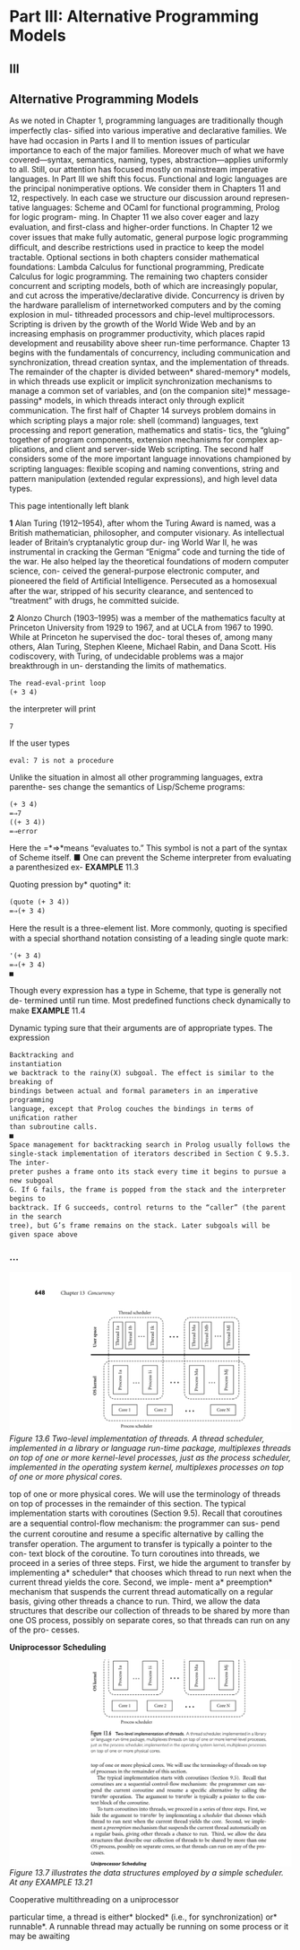 # Part III: Alternative Programming Models

## **III**

## **Alternative Programming Models**

As we noted in Chapter 1, programming languages are traditionally though imperfectly clas-
siﬁed into various imperative and declarative families. We have had occasion in Parts I and II
to mention issues of particular importance to each of the major families. Moreover much of
what we have covered—syntax, semantics, naming, types, abstraction—applies uniformly to
all. Still, our attention has focused mostly on mainstream imperative languages. In Part III we
shift this focus.
Functional and logic languages are the principal nonimperative options. We consider them
in Chapters 11 and 12, respectively. In each case we structure our discussion around represen-
tative languages: Scheme and OCaml for functional programming, Prolog for logic program-
ming. In Chapter 11 we also cover eager and lazy evaluation, and ﬁrst-class and higher-order
functions. In Chapter 12 we cover issues that make fully automatic, general purpose logic
programming difﬁcult, and describe restrictions used in practice to keep the model tractable.
Optional sections in both chapters consider mathematical foundations: Lambda Calculus for
functional programming, Predicate Calculus for logic programming.
The remaining two chapters consider concurrent and scripting models, both of which are
increasingly popular, and cut across the imperative/declarative divide. Concurrency is driven
by the hardware parallelism of internetworked computers and by the coming explosion in mul-
tithreaded processors and chip-level multiprocessors. Scripting is driven by the growth of the
World Wide Web and by an increasing emphasis on programmer productivity, which places
rapid development and reusability above sheer run-time performance.
Chapter 13 begins with the fundamentals of concurrency, including communication and
synchronization, thread creation syntax, and the implementation of threads. The remainder of
the chapter is divided between* shared-memory* models, in which threads use explicit or implicit
synchronization mechanisms to manage a common set of variables, and (on the companion
site)* message-passing* models, in which threads interact only through explicit communication.
The ﬁrst half of Chapter 14 surveys problem domains in which scripting plays a major role:
shell (command) languages, text processing and report generation, mathematics and statis-
tics, the “gluing” together of program components, extension mechanisms for complex ap-
plications, and client and server-side Web scripting. The second half considers some of the
more important language innovations championed by scripting languages: ﬂexible scoping
and naming conventions, string and pattern manipulation (extended regular expressions), and
high level data types.

This page intentionally left blank

**1**
Alan Turing (1912–1954), after whom the Turing Award is named, was a British mathematician,
philosopher, and computer visionary. As intellectual leader of Britain’s cryptanalytic group dur-
ing World War II, he was instrumental in cracking the German “Enigma” code and turning the
tide of the war. He also helped lay the theoretical foundations of modern computer science, con-
ceived the general-purpose electronic computer, and pioneered the ﬁeld of Artiﬁcial Intelligence.
Persecuted as a homosexual after the war, stripped of his security clearance, and sentenced to
“treatment” with drugs, he committed suicide.

**2**
Alonzo Church (1903–1995) was a member of the mathematics faculty at Princeton University
from 1929 to 1967, and at UCLA from 1967 to 1990. While at Princeton he supervised the doc-
toral theses of, among many others, Alan Turing, Stephen Kleene, Michael Rabin, and Dana
Scott. His codiscovery, with Turing, of undecidable problems was a major breakthrough in un-
derstanding the limits of mathematics.

```
The read-eval-print loop
(+ 3 4)
```

the interpreter will print

```
7
```

If the user types

```
eval: 7 is not a procedure
```

Unlike the situation in almost all other programming languages, extra parenthe-
ses change the semantics of Lisp/Scheme programs:

```
(+ 3 4)
=⇒7
((+ 3 4))
=⇒error
```

Here the =*⇒*means “evaluates to.” This symbol is not a part of the syntax of
Scheme itself.
■
One can prevent the Scheme interpreter from evaluating a parenthesized ex-
**EXAMPLE** 11.3

Quoting
pression by* quoting* it:

```
(quote (+ 3 4))
=⇒(+ 3 4)
```

Here the result is a three-element list. More commonly, quoting is speciﬁed with
a special shorthand notation consisting of a leading single quote mark:

```
'(+ 3 4)
=⇒(+ 3 4)
■
```

Though every expression has a type in Scheme, that type is generally not de-
termined until run time. Most predeﬁned functions check dynamically to make
**EXAMPLE** 11.4

Dynamic typing
sure that their arguments are of appropriate types. The expression

```
Backtracking and
instantiation
we backtrack to the rainy(X) subgoal. The effect is similar to the breaking of
bindings between actual and formal parameters in an imperative programming
language, except that Prolog couches the bindings in terms of uniﬁcation rather
than subroutine calls.
■
Space management for backtracking search in Prolog usually follows the
single-stack implementation of iterators described in Section C 9.5.3. The inter-
preter pushes a frame onto its stack every time it begins to pursue a new subgoal
G. If G fails, the frame is popped from the stack and the interpreter begins to
backtrack. If G succeeds, control returns to the “caller” (the parent in the search
tree), but G’s frame remains on the stack. Later subgoals will be given space above
```

### ...


![Figure 13.6 Two-level implementation...](images/page_681_vector_312.png)
*Figure 13.6 Two-level implementation of threads. A thread scheduler, implemented in a library or language run-time package, multiplexes threads on top of one or more kernel-level processes, just as the process scheduler, implemented in the operating system kernel, multiplexes processes on top of one or more physical cores.*

top of one or more physical cores. We will use the terminology of threads on top
of processes in the remainder of this section.
The typical implementation starts with coroutines (Section 9.5). Recall that
coroutines are a sequential control-ﬂow mechanism: the programmer can sus-
pend the current coroutine and resume a speciﬁc alternative by calling the
transfer operation. The argument to transfer is typically a pointer to the con-
text block of the coroutine.
To turn coroutines into threads, we proceed in a series of three steps. First, we
hide the argument to transfer by implementing a* scheduler* that chooses which
thread to run next when the current thread yields the core. Second, we imple-
ment a* preemption* mechanism that suspends the current thread automatically on
a regular basis, giving other threads a chance to run. Third, we allow the data
structures that describe our collection of threads to be shared by more than one
OS process, possibly on separate cores, so that threads can run on any of the pro-
cesses.

**Uniprocessor Scheduling**


![Figure 13.7 illustrates the...](images/page_681_vector_576.png)
*Figure 13.7 illustrates the data structures employed by a simple scheduler. At any EXAMPLE 13.21*

Cooperative
multithreading on a
uniprocessor

particular time, a thread is either* blocked* (i.e., for synchronization) or* runnable*.
A runnable thread may actually be running on some process or it may be awaiting

